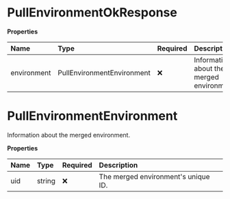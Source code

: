 # PullEnvironmentOkResponse

**Properties**

| Name        | Type                       | Required | Description                               |
| :---------- | :------------------------- | :------- | :---------------------------------------- |
| environment | PullEnvironmentEnvironment | ❌       | Information about the merged environment. |

# PullEnvironmentEnvironment

Information about the merged environment.

**Properties**

| Name | Type   | Required | Description                         |
| :--- | :----- | :------- | :---------------------------------- |
| uid  | string | ❌       | The merged environment's unique ID. |

<!-- This file was generated by liblab | https://liblab.com/ -->
